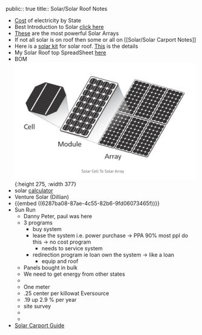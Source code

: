 public:: true
title:: Solar/Solar Roof Notes

- [Cost](https://www.eia.gov/electricity/state/) of electricity by State
- Best Introduction to Solar [click here](https://www.cleanenergyreviews.info/solar-panels)
- [These](https://www.cleanenergyreviews.info/blog/most-powerful-solar-panels) are the most powerful Solar Arrays
- If not all solar is on roof then some or all on [[Solar/Solar Carport Notes]]
- Here is a [solar kit](https://www.google.com/shopping/product/434143281393975216?q=buy+solar+panels+with+micro+inverters&prds=epd:2426752309570714609,eto:2426752309570714609_0&sa=X&ved=0ahUKEwjFyYCSkZD4AhU_lnIEHcsfDgEQ9pwGCAs) for solar roof. [This](https://www.gogreensolar.com/products/13kw-diy-solar-panel-kit-sunspark-enphase) is the details
- My Solar Roof top SpreadSheet [here](https://docs.google.com/spreadsheets/d/15OzMvjN_9yyLq_VfnQaWiL0mXP83SCD5Z3ZAchzZLBE/edit?usp=sharing)
- BOM
  ![image.png](../assets/image_1653911497222_0.png){:height 275, :width 377}
- solar [calculator](https://understandsolar.org/success_slfcalc/?&a=NSBOb3J0b24gUmQsIE1BLCAwMjQyMA==&f=NA&lsid=489&zip=02420&property_type=Single%20Family%20Home&ownership=Own&monthly_elec=250&shade=A%20Little%20Shade&lid=2046555&cpi=0&timeline=Ready&qb=5&direct=1)
- Venture Solar (Dillian)
- {{embed ((6287ba08-87ae-4c55-82b6-9fd06073465f))}}
- Sun Run
	- Danny Peter, paul was here
	- 3 programs
		- buy system
		- lease the system i.e. power purchase -> PPA 90% most ppl do this -> no cost program
			- needs to service system
		- redirection program ie loan own the system -> like a loan
			- equip and roof
	- Panels bought in bulk
	- We need to get energy from other states
	-
	- One meter
	- .25 center per killowat Eversource
	- .19  up 2.9 % per year
	- site survey
	-
	-
- [Solar Carport Guide](https://www.ecowatch.com/solar-carport-guide-2654668562.html)